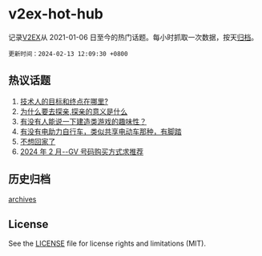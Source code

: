 # v2ex-hot-hub

 记录[V2EX](https://www.v2ex.com/)从 2021-01-06 日至今的热门话题。每小时抓取一次数据，按天[归档](archives)。

`更新时间：2024-02-13 12:09:30 +0800`

## 热议话题

1. [技术人的目标和终点在哪里?](https://www.v2ex.com/t/1015421)
1. [为什么要去探亲,探亲的意义是什么](https://www.v2ex.com/t/1015457)
1. [有没有人能说一下建造类游戏的趣味性？](https://www.v2ex.com/t/1015401)
1. [有没有电助力自行车，类似共享电动车那种，有脚踏](https://www.v2ex.com/t/1015400)
1. [不想回家了](https://www.v2ex.com/t/1015395)
1. [2024 年 2 月--GV 号码购买方式求推荐](https://www.v2ex.com/t/1015419)

## 历史归档

[archives](archives)

## License

See the [LICENSE](LICENSE) file for license rights and limitations (MIT).
